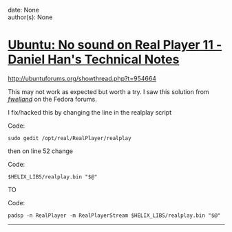 
date: None  
author(s): None  

# [Ubuntu: No sound on Real Player 11 - Daniel Han's Technical Notes](https://sites.google.com/site/xiangyangsite/home/technical-tips/linux-unix/common-tips/ubuntu-no-sound-on-real-player-11)

<http://ubuntuforums.org/showthread.php?t=954664>

This may not work as expected but worth a try. I saw this solution from [_fwelland_](http://forums.fedoraforum.org/showthread.php?t=186200&page=3) on the Fedora forums.

I fix/hacked this by changing the line in the realplay script 

Code:
    
    
    sudo gedit /opt/real/RealPlayer/realplay

then on line 52 change

Code:
    
    
    $HELIX_LIBS/realplay.bin "$@"

TO

Code:
    
    
    padsp -n RealPlayer -m RealPlayerStream $HELIX_LIBS/realplay.bin "$@"  
  
---

